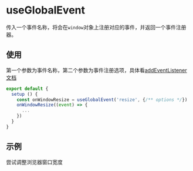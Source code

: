 # useGlobalEvent

传入一个事件名称，将会在`window`对象上注册对应的事件，并返回一个事件注册器。

## 使用

第一个参数为事件名称，第二个参数为事件注册选项，具体看[addEventListener文档](https://developer.mozilla.org/zh-CN/docs/Web/API/EventTarget/addEventListener)

```javascript
export default {
  setup () {
    const onWindowResize = useGlobalEvent('resize', {/** options */})
    onWindowResize((event) => {
      ...
    })
  }
}
```

## 示例

尝试调整浏览器窗口宽度

<use-global-event-demo />
